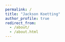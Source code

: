 ```yaml
---
permalink: /
title: "Jackson Koetting"
author_profile: true
redirect_from: 
  - /about/
  - /about.html
---
```

